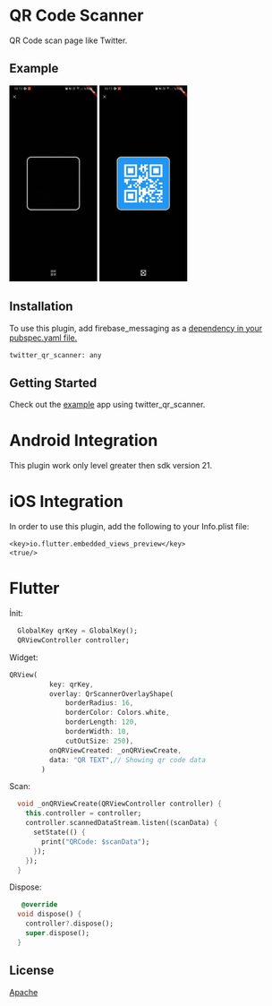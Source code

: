 # QR Code Scanner

QR Code scan page like Twitter.

## Example

<img src="https://raw.githubusercontent.com/Furkankyl/twitter_qr_scanner/master/screen1.png" height="350" />
<img src="https://raw.githubusercontent.com/Furkankyl/twitter_qr_scanner/master/screen2.png" height="350" />

## Installation

To use this plugin, add firebase_messaging as a [dependency in your pubspec.yaml file.](https://flutter.dev/docs/development/packages-and-plugins/using-packages)

```bash
twitter_qr_scanner: any
```

## Getting Started
Check out the [example](https://github.com/Furkankyl/twitter_qr_scanner/tree/master/example) app using twitter_qr_scanner.

# Android Integration

This plugin work only level greater then sdk version 21.

# iOS Integration
In order to use this plugin, add the following to your Info.plist file:

```plist
<key>io.flutter.embedded_views_preview</key>
<true/>

```




# Flutter
İnit:
``` dart
  GlobalKey qrKey = GlobalKey();
  QRViewController controller;

```

Widget:
``` dart
QRView(
          key: qrKey,
          overlay: QrScannerOverlayShape(
              borderRadius: 16,
              borderColor: Colors.white,
              borderLength: 120,
              borderWidth: 10,
              cutOutSize: 250),
          onQRViewCreated: _onQRViewCreate,
          data: "QR TEXT",// Showing qr code data
        )
```

Scan:
``` dart
  void _onQRViewCreate(QRViewController controller) {
    this.controller = controller;
    controller.scannedDataStream.listen((scanData) {
      setState(() {
        print("QRCode: $scanData");
      });
    });
  }
```
Dispose:
``` dart
   @override
  void dispose() {
    controller?.dispose();
    super.dispose();
  }

```

## License
[Apache](https://github.com/Furkankyl/twitter_qr_scanner/blob/master/LICENSE)
